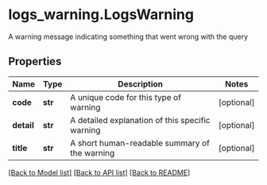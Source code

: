 # logs_warning.LogsWarning

A warning message indicating something that went wrong with the query
## Properties
Name | Type | Description | Notes
------------ | ------------- | ------------- | -------------
**code** | **str** | A unique code for this type of warning | [optional] 
**detail** | **str** | A detailed explanation of this specific warning | [optional] 
**title** | **str** | A short human-readable summary of the warning | [optional] 

[[Back to Model list]](README.md#documentation-for-models) [[Back to API list]](README.md#documentation-for-api-endpoints) [[Back to README]](README.md)


